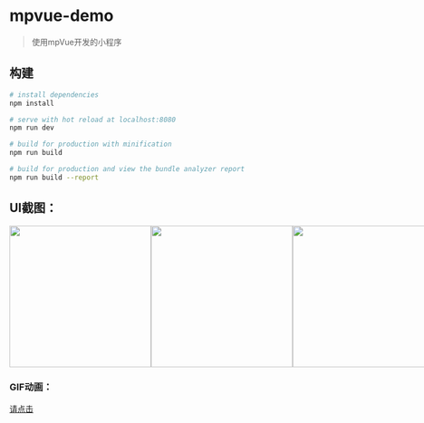 # mpvue-demo

> 使用mpVue开发的小程序


## 构建

``` bash
# install dependencies
npm install

# serve with hot reload at localhost:8080
npm run dev

# build for production with minification
npm run build

# build for production and view the bundle analyzer report
npm run build --report
```


## UI截图：

<div style="display:flex; justify-content: space-between;">
<img width=250  src="http://ob9qd20l4.bkt.clouddn.com/image-mini01.png" />
<img width=250   src="http://ob9qd20l4.bkt.clouddn.com/image-mini03.png" />
<img width=250   src="http://ob9qd20l4.bkt.clouddn.com/image-mini02.png" />
</div>

### GIF动画：

[请点击](http://ob9qd20l4.bkt.clouddn.com/image-mini.gif)
